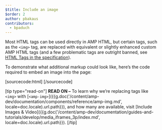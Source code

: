```yaml
---
$title: Include an image
$order: 2
author: pbakaus
contributors:
  - bpaduch
---
```


Most HTML tags can be used directly in AMP HTML, but certain tags, such as the `<img>` tag, are replaced with equivalent or slightly enhanced custom AMP HTML tags (and a few problematic tags are outright banned, see [HTML Tags in the specification](/docs/fundamentals/spec.html#html-tags)).

To demonstrate what additional markup could look like, here’s the code required to embed an image into the page:

[sourcecode:html]
<amp-img src="welcome.jpg" alt="Welcome" height="400" width="800"></amp-img>
[/sourcecode]

[tip type="read-on"]
**READ ON –** To learn why we’re replacing tags like `<img>` with [`<amp-img>`]({{g.doc('/content/amp-dev/documentation/components/reference/amp-img.md', locale=doc.locale).url.path}}), and how many are available, visit [Include Images & Video]({{g.doc('/content/amp-dev/documentation/guides-and-tutorials/develop/media_iframes_3p/index.md', locale=doc.locale).url.path}}).
[/tip]
